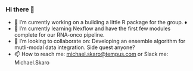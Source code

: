 ### Hi there 👋

- 🔭 I’m currently working on a building a little R package for the group. ♦︎
- 🌱 I’m currently learning Nexflow and have the first few modules complete for our RNA-onco pipeline.
- 👯 I’m looking to collaborate on: Developing an ensemble algorithm for mutli-modal data integration. Side quest anyone?
- 📫 How to reach me: michael.skaro@tempus.com or Slack me: Michael.Skaro
